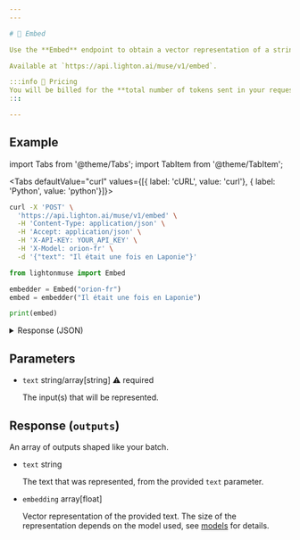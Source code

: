 ```yaml
---
---

# 🔢 Embed

Use the **Embed** endpoint to obtain a vector representation of a string (see [embeddings](/home/concepts#embeddings)).

Available at `https://api.lighton.ai/muse/v1/embed`.

:::info 💸️ Pricing
You will be billed for the **total number of tokens sent in your request**.
:::

---
```


## Example

import Tabs from '@theme/Tabs';
import TabItem from '@theme/TabItem';

<Tabs defaultValue="curl" values={[{ label: 'cURL', value: 'curl'}, { label: 'Python', value: 'python'}]}>

<TabItem value="curl">

```bash
curl -X 'POST' \
  'https://api.lighton.ai/muse/v1/embed' \
  -H 'Content-Type: application/json' \
  -H 'Accept: application/json' \
  -H 'X-API-KEY: YOUR_API_KEY' \
  -H 'X-Model: orion-fr' \
  -d '{"text": "Il était une fois en Laponie"}'
```

</TabItem>

<TabItem value="python">

```python
from lightonmuse import Embed

embedder = Embed("orion-fr")
embed = embedder("Il était une fois en Laponie")

print(embed)
```

</TabItem>

</Tabs>

<details>
<summary>Response (JSON)</summary>

```json
{
    "request_id": "a0b4f1e0-e1a7-48b9-8204-6567efe3957d",
    "outputs": [
        [
            {
                "execution_metadata": {
                    "cost": {
                        "tokens_used": 8,
                        "tokens_input": 8,
                        "tokens_generated": 0,
                        "cost_type": "orion-fr@default",
                        "batch_size": 1
                    },
                    "finish_reason": "length"
                },
                "text": "Il était une fois en Laponie",
                "embedding": [
                    -0.28515625, -0.67724609375, -0.0014142990112304688,
                    //...
                    1.488525390625, 0.08782958984375
                ]
            }
        ]
    ],
    "costs": {
        "orion-fr@default": {
            "total_tokens_used": 8,
            "total_tokens_input": 8,
            "total_tokens_generated": 0,
            "batch_size": 1
        }
    }
}
```

</details>

## Parameters

-   `text` <span class="param-types">string/array[string]</span> <span class="param-warning">⚠️ required</span>

    The input(s) that will be represented.

## Response (`outputs`)

An array of outputs shaped like your batch.

-   `text` <span class="param-types">string</span>

    The text that was represented, from the provided `text` parameter.

-   `embedding` <span class="param-types">array[float]</span>

    Vector representation of the provided text. The size of the representation depends on the model used, see [models](/api/models) for details.
